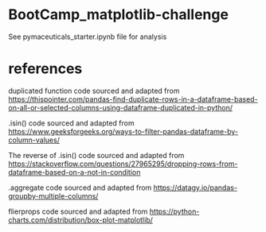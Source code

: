 # BootCamp_matplotlib-challenge

See pymaceuticals_starter.ipynb file for analysis

# references

duplicated function code sourced and adapted from https://thispointer.com/pandas-find-duplicate-rows-in-a-dataframe-based-on-all-or-selected-columns-using-dataframe-duplicated-in-python/

.isin() code sourced and adapted from https://www.geeksforgeeks.org/ways-to-filter-pandas-dataframe-by-column-values/

The reverse of .isin() code sourced and adapted from https://stackoverflow.com/questions/27965295/dropping-rows-from-dataframe-based-on-a-not-in-condition

.aggregate code sourced and adapted from https://datagy.io/pandas-groupby-multiple-columns/

flierprops code sourced and adapted from https://python-charts.com/distribution/box-plot-matplotlib/

